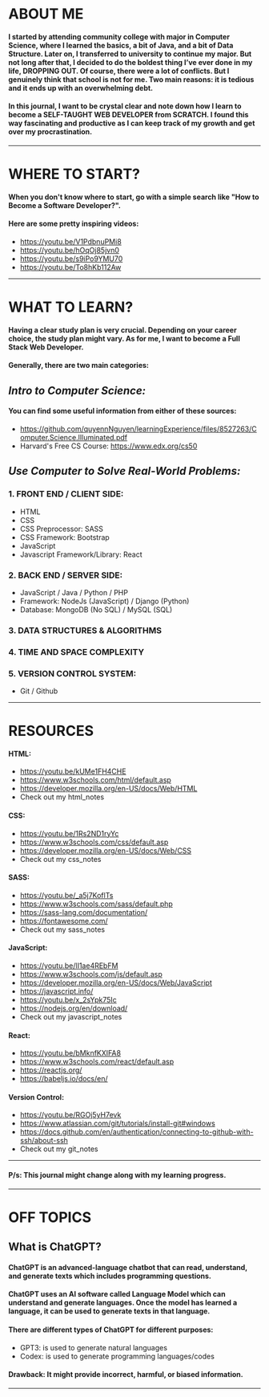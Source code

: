 # ABOUT ME

#### I started by attending community college with major in Computer Science, where I learned the basics, a bit of Java, and a bit of Data Structure. Later on, I transferred to university to continue my major. But not long after that, I decided to do the boldest thing I’ve ever done in my life, DROPPING OUT. Of course, there were a lot of conflicts. But I genuinely think that school is not for me. Two main reasons: it is tedious and it ends up with an overwhelming debt.
#### In this journal, I want to be crystal clear and note down how I learn to become a SELF-TAUGHT WEB DEVELOPER from SCRATCH. I found this way fascinating and productive as I can keep track of my growth and get over my procrastination.

***

# WHERE TO START?

#### When you don't know where to start, go with a simple search like "How to Become a Software Developer?".
#### Here are some pretty inspiring videos:
* https://youtu.be/V1PdbnuPMi8
* https://youtu.be/hOqOj85jvn0
* https://youtu.be/s9iPo9YMU70
* https://youtu.be/To8hKb112Aw

***

# WHAT TO LEARN?

#### Having a clear study plan is very crucial. Depending on your career choice, the study plan might vary. As for me, I want to become a Full Stack Web Developer.
#### Generally, there are two main categories:

## _Intro to Computer Science:_
#### You can find some useful information from either of these sources:
* https://github.com/quyennNguyen/learningExperience/files/8527263/Computer.Science.Illuminated.pdf
* Harvard's Free CS Course: https://www.edx.org/cs50

## _Use Computer to Solve Real-World Problems:_
### 1. FRONT END / CLIENT SIDE:
   * HTML
   * CSS
   * CSS Preprocessor: SASS
   * CSS Framework: Bootstrap
   * JavaScript
   * Javascript Framework/Library: React
### 2. BACK END / SERVER SIDE:
   * JavaScript / Java / Python / PHP
   * Framework: NodeJs (JavaScript) / Django (Python)
   * Database: MongoDB (No SQL) / MySQL (SQL)
### 3. DATA STRUCTURES & ALGORITHMS
### 4. TIME AND SPACE COMPLEXITY
### 5. VERSION CONTROL SYSTEM:
   * Git / Github

***

# RESOURCES

#### HTML:
* https://youtu.be/kUMe1FH4CHE
* https://www.w3schools.com/html/default.asp
* https://developer.mozilla.org/en-US/docs/Web/HTML
* Check out my html_notes
#### CSS:
* https://youtu.be/1Rs2ND1ryYc
* https://www.w3schools.com/css/default.asp
* https://developer.mozilla.org/en-US/docs/Web/CSS
* Check out my css_notes
#### SASS:
* https://youtu.be/_a5j7KoflTs
* https://www.w3schools.com/sass/default.php
* https://sass-lang.com/documentation/
* https://fontawesome.com/
* Check out my sass_notes
#### JavaScript:
* https://youtu.be/lI1ae4REbFM
* https://www.w3schools.com/js/default.asp
* https://developer.mozilla.org/en-US/docs/Web/JavaScript
* https://javascript.info/
* https://youtu.be/x_2sYpk75Ic
* https://nodejs.org/en/download/
* Check out my javascript_notes
#### React:
* https://youtu.be/bMknfKXIFA8
* https://www.w3schools.com/react/default.asp
* https://reactjs.org/
* https://babeljs.io/docs/en/
#### Version Control:
* https://youtu.be/RGOj5yH7evk
* https://www.atlassian.com/git/tutorials/install-git#windows
* https://docs.github.com/en/authentication/connecting-to-github-with-ssh/about-ssh
* Check out my git_notes

***

#### P/s: This journal might change along with my learning progress.

***

# OFF TOPICS

## What is ChatGPT?
#### ChatGPT is an advanced-language chatbot that can read, understand, and generate texts which includes programming questions.
#### ChatGPT uses an AI software called Language Model which can understand and generate languages. Once the model has learned a language, it can be used to generate texts in that language.
#### There are different types of ChatGPT for different purposes:
* GPT3: is used to generate natural languages
* Codex: is used to generate programming languages/codes
#### Drawback: It might provide incorrect, harmful, or biased information.

***
